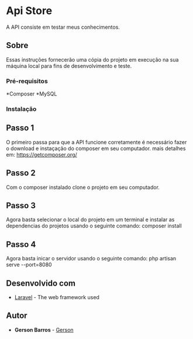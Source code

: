 # Api Store 

A API consiste em testar meus conhecimentos.

## Sobre

Essas instruções fornecerão uma cópia do projeto em execução na sua máquina local para fins de desenvolvimento e teste.

### Pré-requisitos

*Composer
*MySQL

### Instalação

## Passo 1
O primeiro passa para que a API funcione corretamente é necessário fazer o download e instaçação do composer em seu computador.
mais detalhes em: https://getcomposer.org/

## Passo 2
Com o composer instalado clone o projeto em seu computador.

## Passo 3
Agora basta selecionar o local do projeto em um terminal e instalar as dependencias do projetos usando o seguinte comando:
composer install

## Passo 4
Agora basta inicar o servidor usando o seguinte comando:
php artisan serve --port=8080


## Desenvolvido com

* [Laravel](https://laravel.com/) - The web framework used


## Autor

* **Gerson Barros** - [Gerson](https://github.com/gbarros1994)
